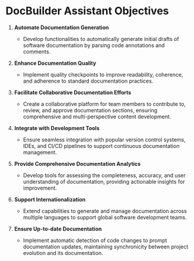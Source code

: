 # DocBuilder Assistant Objectives

1. **Automate Documentation Generation**
   - Develop functionalities to automatically generate initial drafts of software documentation by parsing code annotations and comments.
   
2. **Enhance Documentation Quality**
   - Implement quality checkpoints to improve readability, coherence, and adherence to standard documentation practices.
   
3. **Facilitate Collaborative Documentation Efforts**
   - Create a collaborative platform for team members to contribute to, review, and approve documentation sections, ensuring comprehensive and multi-perspective content development.

4. **Integrate with Development Tools**
   - Ensure seamless integration with popular version control systems, IDEs, and CI/CD pipelines to support continuous documentation management.
   
5. **Provide Comprehensive Documentation Analytics**
   - Develop tools for assessing the completeness, accuracy, and user understanding of documentation, providing actionable insights for improvement.

6. **Support Internationalization**
   - Extend capabilities to generate and manage documentation across multiple languages to support global software development teams.

7. **Ensure Up-to-date Documentation**
   - Implement automatic detection of code changes to prompt documentation updates, maintaining synchronicity between project evolution and its documentation.